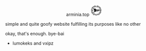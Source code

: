 <p align="center">arminia.top <img src="/images/arminiatop.png" alt="logo" height="36px"></p>

simple and quite goofy website fulfilling its purposes like no other

okay, that's enough.
bye-bai

- lumokeks and vxipz
